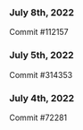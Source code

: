 ### July 8th, 2022

Commit #112157

### July 5th, 2022

Commit #314353


### July 4th, 2022

Commit #72281
